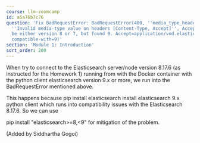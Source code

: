 ```yaml
---
course: llm-zoomcamp
id: a5a76b7c76
question: 'Fix BadRequestError: BadRequestError(400, ''media_type_header_exception'',
  ''Invalid media-type value on headers [Content-Type, Accept]'', Accept version must
  be either version 8 or 7, but found 9. Accept=application/vnd.elasticsearch+json;
  compatible-with=9)'
section: 'Module 1: Introduction'
sort_order: 200
---
```


When try to connect to the Elasticsearch server/node version  8.17.6 (as instructed for the Homework 1) running from with the Docker container with the python client elasticsearch version 9.x or more, we run into the BadRequestError mentioned above.

This happens because pip install elasticsearch install elasticsearch 9.x python client which runs into compatibility issues with the Elasticsearch 8.17.6. So we can use

pip install "elasticsearch>=8,<9"  for mitigation of the problem.

(Added by Siddhartha Gogoi)

